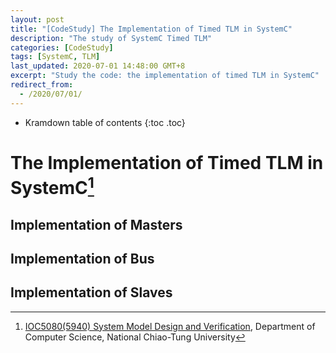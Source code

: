 ```yaml
---
layout: post
title: "[CodeStudy] The Implementation of Timed TLM in SystemC"
description: "The study of SystemC Timed TLM"
categories: [CodeStudy]
tags: [SystemC, TLM]
last_updated: 2020-07-01 14:48:00 GMT+8
excerpt: "Study the code: the implementation of timed TLM in SystemC"
redirect_from:
  - /2020/07/01/
---
```


* Kramdown table of contents
{:toc .toc}

# The Implementation of Timed TLM in SystemC[^1]

## Implementation of Masters



## Implementation of Bus



## Implementation of Slaves



[^1]: [IOC5080(5940) System Model Design and Verification](http://mapl.nctu.edu.tw/course/ESL/index.php), Department of Computer Science, National Chiao-Tung University
